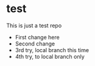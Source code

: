 test
====

This is just a test repo

- First change here
- Second change
- 3rd try, local branch this time
- 4th try, to local branch only